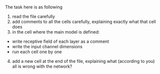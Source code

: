 The task here is as following 
1. read the file carefully
2. add comments to all the cells carefully, explaining exactly what that cell does
3.  in the cell where the main model is defined:
  + write receptive field of each layer as a comment
  + write the input channel dimensions
  + run each cell one by one
4. add a new cell at the end of the file, explaining what (according to you) all is wrong with the network?
